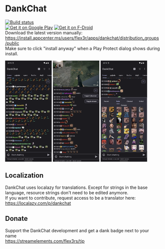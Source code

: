 # DankChat  
[![Build status](https://github.com/flex3r/DankChat/workflows/Android%20CI/badge.svg)](https://github.com/flex3r/DankChat/actions)  
[<img src="https://play.google.com/intl/en_us/badges/images/generic/en_badge_web_generic.png" alt="Get it on Google Play" height="80">](https://play.google.com/store/apps/details?id=com.flxrs.dankchat)
[<img src="https://fdroid.gitlab.io/artwork/badge/get-it-on.png" alt="Get it on F-Droid" height="80">](https://f-droid.org/packages/com.flxrs.dankchat)  
Download the latest version manually: https://install.appcenter.ms/users/flex3r/apps/dankchat/distribution_groups/public  
Make sure to click "install anyway" when a Play Protect dialog shows during install.   

<img src="fastlane/metadata/android/en-US/images/phoneScreenshots/screen1.png" width="30%"/> <img src="fastlane/metadata/android/en-US/images/phoneScreenshots/screen2.png" width="30%"/> <img src="fastlane/metadata/android/en-US/images/phoneScreenshots/screen3.png" width="30%"/>

## Localization
DankChat uses localazy for translations. Except for strings in the base language, resource strings don't need to be edited anymore.  
If you want to contribute, request access to be a translator here: https://localazy.com/p/dankchat

## Donate
Support the DankChat development and get a dank badge next to your name  
https://streamelements.com/flex3rs/tip
